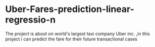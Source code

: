 # Uber-Fares-prediction-linear-regressio-n
The project is about on world's largest taxi company Uber inc. ,in this project  i can predict the fare for their future transactional cases

